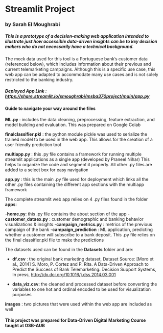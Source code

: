 # Streamlit Project 
### by Sarah El Moughrabi

##### This is a prototype of a decision-making web application intended to illustrate just how accessible data-driven insights can be to key decision makers who do not necessarily have a technical background. 

The mock data used for this tool is a Portuguese bank’s customer data (referenced below), which includes information about their previous and current telemarketing campaigns. Although this is a specific use case, this web app can be adapted to accommodate many use cases and is not solely restricted to the banking industry.

##### Deployed App Link : https://share.streamlit.io/smoughrabi/msba370project/main/app.py 


#### Guide to navigate your way around the files

**ML.py** : includes the data cleaning, preprocessing, feature extraction, and model building and evaluation. This was prepared on Google Colab

**finalclassifier.pkl** : the python module pickle was used to serialize the trained model to be used in the web app. This allows for the creation of a user friendly prediction tool

**multiapp.py** : this .py file contains a framework for running multiple streamlit applications as a single app (developed by Praneel Nihar) This helps to organize the code and segment it properly. All other .py files are added to a select box for easy navigation

**app.py** : this is the main .py file used for deployment which links all the other .py files containing the different app sections with the multiapp framework

The complete streamlit web app relies on 4 .py files found in the folder **apps**: 

-**home.py**: this .py file contains the about section of the app
-**customer_dataex.py** : customer demographic and banking behavior visualizations & insights
-**campaign_metrics.py** : metrics of the previous campaign of the bank
-**campaign_prediction** : ML application, predicting whether a customer will subscribe to a bank deposit. This .py file relies on the final classifier.pkl file to make the predictions 


The datasets used can be found in the **Datasets** folder and are: 

- **df.csv** : the original bank marketing dataset, Dataset Source: [Moro et al., 2014] S. Moro, P. Cortez and P. Rita. A Data-Driven Approach to Predict the Success of Bank Telemarketing. Decision Support Systems, In press, http://dx.doi.org/10.1016/j.dss.2014.03.001

- **data_viz.csv**: the cleaned and processed dataset before converting the variables to one hot and ordinal encoded to be used for visualization purposes

**images** : two pictures that were used within the web app are included as well

#### This project was prepared for Data-Driven Digital Marketing Course taught at OSB-AUB
